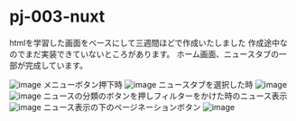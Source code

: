# pj-003-nuxt
htmlを学習した画面をベースにして三週間ほどで作成いたしました
作成途中なのでまだ実装できていないところがあります。
ホーム画面、ニュースタブの一部が完成しています。

![image](https://user-images.githubusercontent.com/64944011/99475039-0a9d2680-2991-11eb-9e36-1958954bc703.png)
メニューボタン押下時
![image](https://user-images.githubusercontent.com/64944011/99475048-0ffa7100-2991-11eb-9607-adc643c5e4b8.png)
ニュースタブを選択した時
![image](https://user-images.githubusercontent.com/64944011/99475058-14268e80-2991-11eb-8df2-681ea9340f25.png)
![image](https://user-images.githubusercontent.com/64944011/99475662-58665e80-2992-11eb-9f1c-e53835f3f21b.png)
ニュースの分類のボタンを押しフィルターをかけた時のニュース表示
![image](https://user-images.githubusercontent.com/64944011/99475669-5d2b1280-2992-11eb-8459-07fe02fd8c9e.png)
ニュース表示の下のページネーションボタン
![image](https://user-images.githubusercontent.com/64944011/99475677-61efc680-2992-11eb-86a3-ab13d20da388.png)
